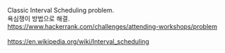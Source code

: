 Classic Interval Scheduling problem. 
</br>욕심쟁이 방법으로 해결.
</br>https://www.hackerrank.com/challenges/attending-workshops/problem
</br>
</br>
https://en.wikipedia.org/wiki/Interval_scheduling
